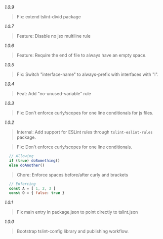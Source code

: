 *1.0.9*
> Fix: extend tslint-divid package

*1.0.7*
> Feature: Disable no jsx multiline rule

*1.0.6*
> Feature: Require the end of file to always have an empty space.

*1.0.5*
> Fix: Switch "interface-name" to always-prefix with interfaces with "I".

*1.0.4*
> Feat: Add "no-unused-variable" rule

*1.0.3*
> Fix: Don't enforce curly/scopes for one line conditionals for js files.

*1.0.2*
> Internal: Add support for ESLint rules through `tslint-eslint-rules` package.

> Fix: Don't enforce curly/scopes for one line conditionals.
```js
  // Allowing
  if (true) doSomething()
  else doAnother()
```

> Chore: Enforce spaces before/after curly and brackets
```js
  // Enforcing
  const A = [ 1, 2, 3 ]
  const O = { false: true }
```

*1.0.1*
> Fix main entry in package.json to point directly to tslint.json

*1.0.0*
> Bootstrap tslint-config library and publishing workflow.
